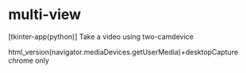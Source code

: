 # multi-view
[tkinter-app(python)] Take a video using two-camdevice 


html_version(navigator.mediaDevices.getUserMedia)+desktopCapture
  chrome only
